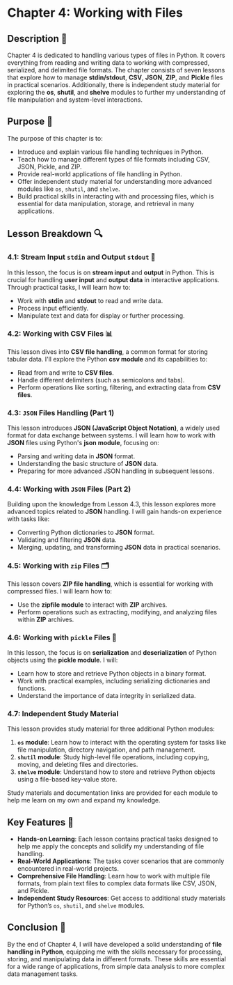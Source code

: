 # Chapter 4: Working with Files

## Description 📝

Chapter 4 is dedicated to handling various types of files in Python.
It covers everything from reading and writing data to working with compressed, serialized, and delimited file formats.
The chapter consists of seven lessons that explore how to manage **stdin/stdout**, **CSV**, **JSON**, **ZIP**, and **Pickle** files in practical scenarios.
Additionally, there is independent study material for exploring the **os**, **shutil**, and **shelve** modules to further my understanding of file manipulation and system-level interactions.

## Purpose 🎯

The purpose of this chapter is to:

-   Introduce and explain various file handling techniques in Python.
-   Teach how to manage different types of file formats including CSV, JSON, Pickle, and ZIP.
-   Provide real-world applications of file handling in Python.
-   Offer independent study material for understanding more advanced modules like `os`, `shutil`, and `shelve`.
-   Build practical skills in interacting with and processing files, which is essential for data manipulation, storage, and retrieval in many applications.

## Lesson Breakdown 🔍

### 4.1: Stream Input `stdin` and Output `stdout` 📡

In this lesson, the focus is on **stream input** and **output** in Python.
This is crucial for handling **user input** and **output data** in interactive applications.
Through practical tasks, I will learn how to:

-   Work with **stdin** and **stdout** to read and write data.
-   Process input efficiently.
-   Manipulate text and data for display or further processing.

### 4.2: Working with CSV Files 📊

This lesson dives into **CSV file handling**, a common format for storing tabular data.
I'll explore the Python **csv module** and its capabilities to:

-   Read from and write to **CSV files**.
-   Handle different delimiters (such as semicolons and tabs).
-   Perform operations like sorting, filtering, and extracting data from **CSV files**.

### 4.3: `JSON` Files Handling (Part 1)

This lesson introduces **JSON (JavaScript Object Notation)**, a widely used format for data exchange between systems.
I will learn how to work with **JSON** files using Python's **json module**, focusing on:

-   Parsing and writing data in **JSON** format.
-   Understanding the basic structure of **JSON** data.
-   Preparing for more advanced JSON handling in subsequent lessons.

### 4.4: Working with `JSON` Files (Part 2)

Building upon the knowledge from Lesson 4.3, this lesson explores more advanced topics related to **JSON** handling.
I will gain hands-on experience with tasks like:

-   Converting Python dictionaries to **JSON** format.
-   Validating and filtering **JSON** data.
-   Merging, updating, and transforming **JSON** data in practical scenarios.

### 4.5: Working with `zip` Files 🗂️

This lesson covers **ZIP file handling**, which is essential for working with compressed files. I will learn how to:

-   Use the **zipfile module** to interact with **ZIP** archives.
-   Perform operations such as extracting, modifying, and analyzing files within **ZIP** archives.

### 4.6: Working with `pickle` Files 🐍

In this lesson, the focus is on **serialization** and **deserialization** of Python objects using the **pickle module**. I will:

-   Learn how to store and retrieve Python objects in a binary format.
-   Work with practical examples, including serializing dictionaries and functions.
-   Understand the importance of data integrity in serialized data.

### 4.7: Independent Study Material

This lesson provides study material for three additional Python modules:

1. **`os` module**: Learn how to interact with the operating system for tasks like file manipulation, directory navigation, and path management.
2. **`shutil` module**: Study high-level file operations, including copying, moving, and deleting files and directories.
3. **`shelve` module**: Understand how to store and retrieve Python objects using a file-based key-value store.

Study materials and documentation links are provided for each module to help me learn on my own and expand my knowledge.

## Key Features 🚀

-   **Hands-on Learning**: Each lesson contains practical tasks designed to help me apply the concepts and solidify my understanding of file handling.
-   **Real-World Applications**: The tasks cover scenarios that are commonly encountered in real-world projects.
-   **Comprehensive File Handling**: Learn how to work with multiple file formats, from plain text files to complex data formats like CSV, JSON, and Pickle.
-   **Independent Study Resources**: Get access to additional study materials for Python’s `os`, `shutil`, and `shelve` modules.

## Conclusion 🚀

By the end of Chapter 4, I will have developed a solid understanding of **file handling in Python**, equipping me with the skills necessary for processing, storing, and manipulating data in different formats.
These skills are essential for a wide range of applications, from simple data analysis to more complex data management tasks.
